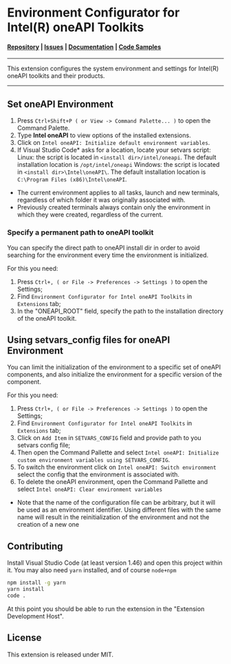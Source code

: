 # Environment Configurator for Intel(R) oneAPI Toolkits

#### [Repository](https://github.com/intel/vscode-environment-and-launch-configurator) | [Issues](https://github.com/intel/vscode-environment-and-launch-configurator/issues) | [Documentation](https://software.intel.com/content/www/us/en/develop/documentation/get-started-with-intel-oneapi-hpc-linux/top/run-a-sample-project-with-vscode.html) | [Code Samples](https://github.com/oneapi-src/oneAPI-samples)
***
This extension configures the system environment and settings for Intel(R) oneAPI toolkits and their products.
***

## Set oneAPI Environment
1.	Press `Ctrl+Shift+P ( or View -> Command Palette... )` to open the Command Palette.
2.	Type **Intel oneAPI** to view options of the installed extensions.
3.	Click on `Intel oneAPI: Initialize default environment variables`.
4.	If Visual Studio Code* asks for a location, locate your setvars script:
    Linux: the script is located in ``<install dir>/intel/oneapi``. The default installation location is ``/opt/intel/oneapi``
    Windows: the script is located in ``<install dir>\Intel\oneAPI\``. The default installation location is ``C:\Program Files (x86)\Intel\oneAPI``.

* The current environment applies to all tasks, launch and new terminals, regardless of which folder it was originally associated with.
* Previously created terminals always contain only the environment in which they were created, regardless of the current.

### Specify a permanent path to oneAPI toolkit

You can specify the direct path to oneAPI install dir in order to avoid searching for the environment every time the environment is initialized.

For this you need:
1.	Press `Ctrl+, ( or File -> Preferences -> Settings )` to open the Settings;
2.  Find `Environment Configurator for Intel oneAPI Toolkits` in `Extensions` tab;
3.  In the "ONEAPI_ROOT" field, specify the path to the installation directory of the oneAPI toolkit.


## Using setvars_config files for oneAPI Environment
You can limit the initialization of the environment to a specific set of oneAPI components, and also initialize the environment for a specific version of the component.

For this you need:
1.	Press `Ctrl+, ( or File -> Preferences -> Settings )` to open the Settings;
2.  Find `Environment Configurator for Intel oneAPI Toolkits` in `Extensions` tab;
3.  Click on `Add Item` in `SETVARS_CONFIG` field and provide path to you setvars config file;
4.  Then open the Command Pallette and select `Intel oneAPI: Initialize custom environment variables using SETVARS_CONFIG`.
5.	To switch the environment click on `Intel oneAPI: Switch environment` select the сonfig that the environment is associated with.
6.	To delete the oneAPI environment, open the Command Pallette and select `Intel oneAPI: Clear environment variables`


* Note that the name of the configuration file can be arbitrary, but it will be used as an environment identifier. Using different files with the same name will result in the reinitialization of the environment and not the creation of a new one

## Contributing 
Install Visual Studio Code (at least version 1.46) and open this project within it.
You may also need `yarn` installed, and of course `node+npm`

```bash
npm install -g yarn
yarn install
code .
```

At this point you should be able to run the extension in the "Extension Development Host".

## License
This extension is released under MIT.

